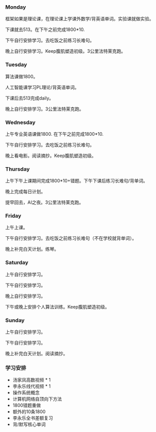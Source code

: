 ### Monday

框架如果是理论课，在理论课上学课外数学/背英语单词。实验课就做实验。

下课就去513。在下午之前完成1800*10.

下午自行安排学习。去吃饭之前练习长难句。

晚上自行安排学习。Keep腹肌塑造初级。3公里法特莱克跑。

### Tuesday

算法课做1800。

人工智能课学习PL理论/背英语单词。

下课后去513完成daily。

晚上自行安排学习。3公里法特莱克跑。

### Wednesday

上午专业英语课做1800. 在下午之前完成1800*10.

下午自行安排学习。去吃饭之前练习长难句。

晚上看电影。阅读摘抄。Keep腹肌塑造初级。

### Thursday

上午下午上课期间完成1800*10+错题。下午下课后练习长难句/背单词。

晚上完成每日计划。

提早回去，AI之夜。3公里法特莱克跑。

### Friday

上午上课。

下午自行安排学习。去吃饭之前练习长难句（不在学校就背单词）。

晚上补完白天计划。练琴。

### Saturday

上午自行安排学习。

下午自行安排学习。

晚上自行安排学习。

下午或晚上安排个人算法训练。Keep腹肌塑造初级。

### Sunday

上午自行安排学习。

下午自行安排学习。

晚上补完白天计划。阅读摘抄。



### 学习安排

- 汤家凤高数视频 * 1
- 李永乐线代视频 * 1
- 操作系统概念
- 计算机网络自顶向下方法
- 1800错题重做
- 额外的10条1800
- 李永乐全书差额复习
- 背/默写核心单词